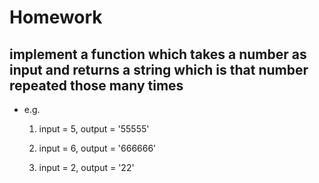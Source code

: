 # Homework

## implement a function which takes a number as input and returns a string which is that number repeated those many times

* e.g.

    1. input = 5,
       output = '55555'

    2. input = 6,
       output = '666666'

    3. input = 2,
       output = '22'
